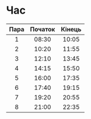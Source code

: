 
# Час

| Пара | Початок | Кінець |
|:----:|:-------:|:------:|
|   1  |  08:30  |  10:05 |
|   2  |  10:20  |  11:55 |
|   3  |  12:10  |  13:45 |
|   4  |  14:15  |  15:50 |
|   5  |  16:00  |  17:35 |
|   6  |  17:40  |  19:15 |
|   7  |  19:20  |  20:55 |
|   8  |  21:00  |  22:35 |